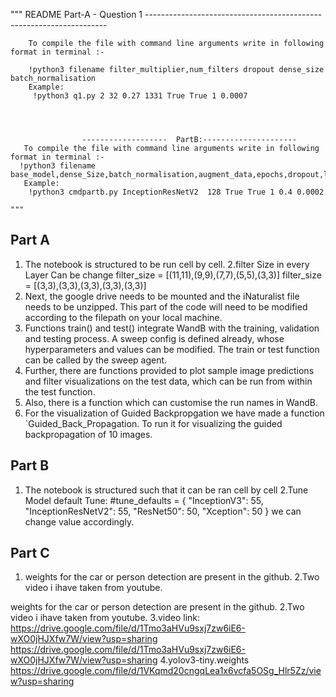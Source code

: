  """
    README Part-A - Question 1 --------------------------------------------------------------------
        
        To compile the file with command line arguments write in following format in terminal :-
	
        !python3 filename filter_multiplier,num_filters dropout dense_size  batch_normalisation
        Example:
         !python3 q1.py 2 32 0.27 1331 True True 1 0.0007
    



                    -------------------  PartB:---------------------
       To compile the file with command line arguments write in following format in terminal :-
      !python3 filename base_model,dense_Size,batch_normalisation,augment_data,epochs,dropout,lr
       Example:
        !python3 cmdpartb.py InceptionResNetV2  128 True True 1 0.4 0.0002
    
    """
## Part A

1. The notebook is structured to be run cell by cell.
2.filter Size in every Layer Can be change 
  			filter_size = [(11,11),(9,9),(7,7),(5,5),(3,3)]
  			filter_size = [(3,3),(3,3),(3,3),(3,3),(3,3)]
3. Next, the google drive needs to be mounted and the iNaturalist file needs to be unzipped. This part of the code will need to be modified according to the filepath on your local machine.
4. Functions train() and test() integrate WandB with the training, validation and testing process. A sweep config is defined already, whose hyperparameters and values can be modified. The train or test function can be called by the sweep agent.
5. Further, there are functions provided to plot sample image predictions and filter visualizations on the test data, which can be run from within the test function.
6. Also, there is a function which can customise the run names in WandB.
7. For the visualization of Guided Backpropgation we have made a function `Guided_Back_Propagation. To run it for visualizing the guided backpropagation of 10 images.


## Part B

1. The notebook is structured such that it can be ran cell by cell
2.Tune Model default Tune:
#tune_defaults = {
        "InceptionV3": 55,
        "InceptionResNetV2": 55,
        "ResNet50": 50,
        "Xception": 50
  } 
we can change value accordingly.

## Part C
1. weights for the car or person detection are present in the github.
2.Two video i ihave taken from youtube.


weights for the car or person detection are present in the github.
 2.Two video i ihave taken from youtube.
 3.video link:
https://drive.google.com/file/d/1Tmo3aHVu9sxj7zw6iE6-wXO0jHJXfw7W/view?usp=sharing 
https://drive.google.com/file/d/1Tmo3aHVu9sxj7zw6iE6-wXO0jHJXfw7W/view?usp=sharing 4.yolov3-tiny.weights https://drive.google.com/file/d/1VKqmd20cngqLea1x6vcfa5OSg_Hlr5Zz/view?usp=sharing
